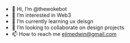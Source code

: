 - 👋 Hi, I’m @thewokebot
- 👀 I’m interested in Web3
- 🌱 I’m currently learning ux deisgn
- 💞️ I’m looking to collaborate on design projects
- 📫 How to reach me ejimedwin@gmail.com

<!---
thewokebot/thewokebot is a ✨ special ✨ repository because its `README.md` (this file) appears on your GitHub profile.
You can click the Preview link to take a look at your changes.
--->
